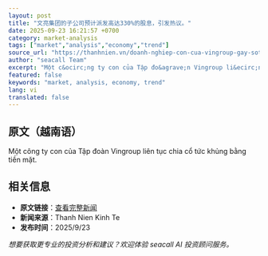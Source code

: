 ```yaml
---
layout: post
title: "文亮集团的子公司预计派发高达330%的股息，引发热议。"
date: 2025-09-23 16:21:57 +0700
category: market-analysis
tags: ["market","analysis","economy","trend"]
source_url: "https://thanhnien.vn/doanh-nghiep-con-cua-vingroup-gay-sot-khi-du-kien-chia-co-tuc-den-330-185250923170930088.htm"
author: "seacall Team"
excerpt: "Một c&ocirc;ng ty con của Tập đo&agrave;n Vingroup li&ecirc;n tục chia cổ tức khủng bằng tiền mặt...."
featured: false
keywords: "market, analysis, economy, trend"
lang: vi
translated: false
---
```


## 原文（越南语）

Một c&ocirc;ng ty con của Tập đo&agrave;n Vingroup li&ecirc;n tục chia cổ tức khủng bằng tiền mặt.

## 相关信息

- **原文链接**：[查看完整新闻](https://thanhnien.vn/doanh-nghiep-con-cua-vingroup-gay-sot-khi-du-kien-chia-co-tuc-den-330-185250923170930088.htm)
- **新闻来源**：Thanh Nien Kinh Te
- **发布时间**：2025/9/23

*想要获取更专业的投资分析和建议？欢迎体验 seacall AI 投资顾问服务。*
